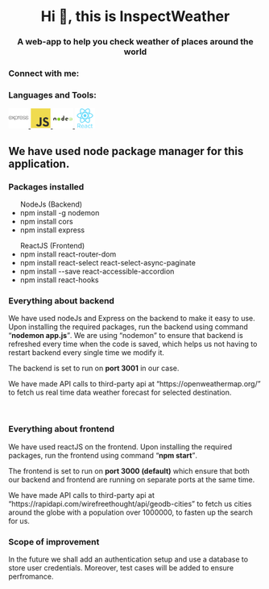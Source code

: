 <h1 align="center">Hi 👋, this is InspectWeather</h1>
<h3 align="center">A web-app to help you check weather of places around the world</h3>

<h3 align="left">Connect with me:</h3>
<p align="left">
</p>

<h3 align="left">Languages and Tools:</h3>
<p align="left"> <a href="https://expressjs.com" target="_blank" rel="noreferrer"> <img src="https://raw.githubusercontent.com/devicons/devicon/master/icons/express/express-original-wordmark.svg" alt="express" width="40" height="40"/> </a> <a href="https://developer.mozilla.org/en-US/docs/Web/JavaScript" target="_blank" rel="noreferrer"> <img src="https://raw.githubusercontent.com/devicons/devicon/master/icons/javascript/javascript-original.svg" alt="javascript" width="40" height="40"/> </a> <a href="https://nodejs.org" target="_blank" rel="noreferrer"> <img src="https://raw.githubusercontent.com/devicons/devicon/master/icons/nodejs/nodejs-original-wordmark.svg" alt="nodejs" width="40" height="40"/> </a> <a href="https://reactjs.org/" target="_blank" rel="noreferrer"> <img src="https://raw.githubusercontent.com/devicons/devicon/master/icons/react/react-original-wordmark.svg" alt="react" width="40" height="40"/> </a> </p>

<h2 align="left">We have used node package manager for this application.</h3>

<h3 align="left">Packages installed</h3>
<ul align="left">NodeJs (Backend)
<li>npm install -g nodemon</li>
<li>npm install cors</li>
<li>npm install express</li>
</ul>

<ul align="left">ReactJS (Frontend)
<li>npm install react-router-dom</li>
<li>npm install react-select react-select-async-paginate</li>
<li>npm install --save react-accessible-accordion</li>
<li>npm install react-hooks</li>
</ul>

<h3 align="left">Everything about backend</h3>
<p align="left">We have used nodeJs and Express on the backend to make it easy to use. Upon installing the required packages, run the backend using command <q><b>nodemon app.js</b></q>. We are using <q>nodemon</q> to ensure that backend is refreshed every time when the code is saved, which helps us not having to restart backend every single time we modify it.</p>
<p align="left">The backend is set to run on <b>port 3001</b> in our case.</p> 
<p align="left">We have made API calls to third-party api at <q>https://openweathermap.org/</q> to fetch us real time data weather forecast for selected destination.</p> 
<br>

<h3 align="left">Everything about frontend</h3>
<p align="left">We have used reactJS on the frontend. Upon installing the required packages, run the frontend using command <q><b>npm start</b></q>.</p>
<p align="left">The frontend is set to run on <b>port 3000 (default)</b> which ensure that both our backend and frontend are running on separate ports at the same time.</p> 
<p align="left">We have made API calls to third-party api at <q>https://rapidapi.com/wirefreethought/api/geodb-cities</q> to fetch us cities around the globe with a population over 1000000, to fasten up the search for us.</p>

<h3 align="left">Scope of improvement</h3>
<p align="left"> In the future we shall add an authentication setup and use a database to store user credentials. Moreover, test cases will be added to ensure perfromance.</p>




